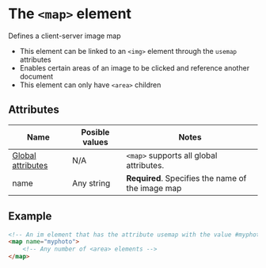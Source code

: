 # The `<map>` element
Defines a client-server image map

- This element can be linked to an `<img>` element through  the `usemap` attributes
- Enables certain areas of an image to be clicked and reference another document
- This element can only have `<area>` children

## Attributes
| Name | Posible values | Notes |
|-|-|-|
| [Global attributes](../first-steps/global-attributes.md) | N/A | `<map>` supports all global attributes. |
| name | Any string | **Required**. Specifies the name of the image map |

## Example
```html
<!-- An im element that has the attribute usemap with the value #myphoto -->
<map name="myphoto">
    <!-- Any number of <area> elements -->
</map>
```